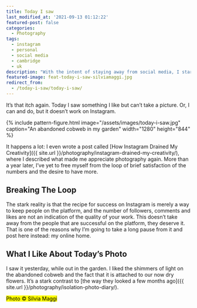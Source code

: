 ```yaml
---
title: Today I saw
last_modified_at: '2021-09-13 01:12:22'
featured-post: false
categories:
  - Photography
tags:
  - instagram
  - personal
  - social media
  - cambridge
  - uk
description: "With the intent of staying away from social media, I started 'Today I Saw', a series where I post one photo and a few thoughts about it."
featured-image: feat-today-i-saw-silviamaggi.jpg
redirect_from:
  - /today-i-saw/today-i-saw/
---
```

<p class="lead">It’s that itch again. Today I saw something I like but can’t take a picture. Or, I can and do, but it doesn’t work on Instagram.</p>

<!--more-->

{% include pattern-figure.html image="/assets/images/today-i-saw.jpg" caption="An abandoned cobweb in my garden" width="1280" height="844" %}

It happens a lot: I even wrote a post called [How Instagram Drained My Creativity]({{ site.url }}/photography/instagram-drained-my-creativity/), where I described what made me appreciate photography again. More than a year later, I’ve yet to free myself from the loop of brief satisfaction of the numbers and the desire to have more.

## Breaking The Loop

The stark reality is that the recipe for success on Instagram is merely a way to keep people on the platform, and the number of followers, comments and likes are not an indication of the quality of your work. This doesn’t take away from the people that are successful on the platform, they deserve it. That is one of the reasons why I’m going to take a long pause from it and post here instead: my online home.

## What I Like About Today’s Photo

I saw it yesterday, while out in the garden. I liked the shimmers of light on the abandoned cobweb and the fact that it is attached to our now dry flowers. It’s a stark contrast to [the way they looked a few months ago]({{ site.url }}/photography/isolation-photo-diary/).

<p class="detached"><mark class="smd-highlight small">Photo &copy; Silvia Maggi</mark></p>
